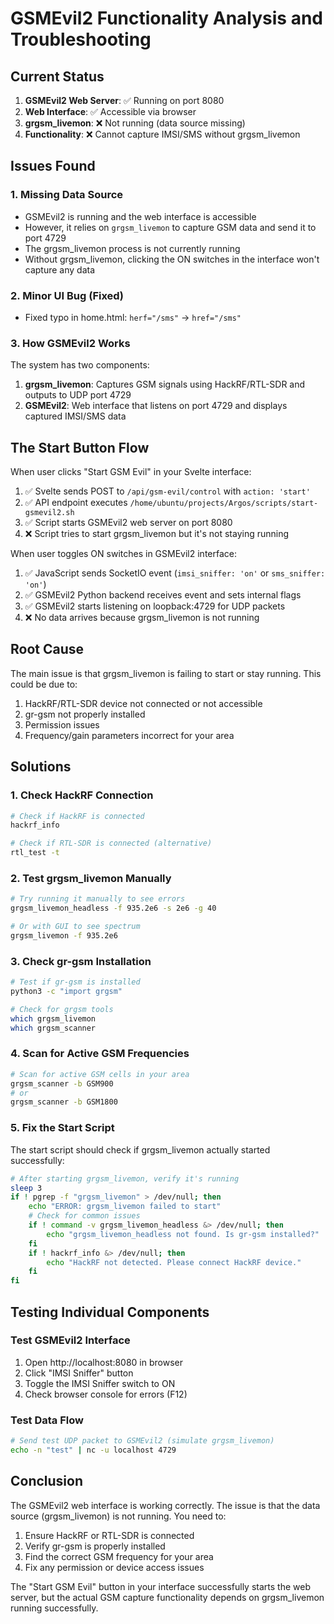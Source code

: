 # GSMEvil2 Functionality Analysis and Troubleshooting

## Current Status

1. **GSMEvil2 Web Server**: ✅ Running on port 8080
2. **Web Interface**: ✅ Accessible via browser
3. **grgsm_livemon**: ❌ Not running (data source missing)
4. **Functionality**: ❌ Cannot capture IMSI/SMS without grgsm_livemon

## Issues Found

### 1. Missing Data Source
- GSMEvil2 is running and the web interface is accessible
- However, it relies on `grgsm_livemon` to capture GSM data and send it to port 4729
- The grgsm_livemon process is not currently running
- Without grgsm_livemon, clicking the ON switches in the interface won't capture any data

### 2. Minor UI Bug (Fixed)
- Fixed typo in home.html: `herf="/sms"` → `href="/sms"`

### 3. How GSMEvil2 Works
The system has two components:
1. **grgsm_livemon**: Captures GSM signals using HackRF/RTL-SDR and outputs to UDP port 4729
2. **GSMEvil2**: Web interface that listens on port 4729 and displays captured IMSI/SMS data

## The Start Button Flow

When user clicks "Start GSM Evil" in your Svelte interface:
1. ✅ Svelte sends POST to `/api/gsm-evil/control` with `action: 'start'`
2. ✅ API endpoint executes `/home/ubuntu/projects/Argos/scripts/start-gsmevil2.sh`
3. ✅ Script starts GSMEvil2 web server on port 8080
4. ❌ Script tries to start grgsm_livemon but it's not staying running

When user toggles ON switches in GSMEvil2 interface:
1. ✅ JavaScript sends SocketIO event (`imsi_sniffer: 'on'` or `sms_sniffer: 'on'`)
2. ✅ GSMEvil2 Python backend receives event and sets internal flags
3. ✅ GSMEvil2 starts listening on loopback:4729 for UDP packets
4. ❌ No data arrives because grgsm_livemon is not running

## Root Cause

The main issue is that grgsm_livemon is failing to start or stay running. This could be due to:
1. HackRF/RTL-SDR device not connected or not accessible
2. gr-gsm not properly installed
3. Permission issues
4. Frequency/gain parameters incorrect for your area

## Solutions

### 1. Check HackRF Connection
```bash
# Check if HackRF is connected
hackrf_info

# Check if RTL-SDR is connected (alternative)
rtl_test -t
```

### 2. Test grgsm_livemon Manually
```bash
# Try running it manually to see errors
grgsm_livemon_headless -f 935.2e6 -s 2e6 -g 40

# Or with GUI to see spectrum
grgsm_livemon -f 935.2e6
```

### 3. Check gr-gsm Installation
```bash
# Test if gr-gsm is installed
python3 -c "import grgsm"

# Check for grgsm tools
which grgsm_livemon
which grgsm_scanner
```

### 4. Scan for Active GSM Frequencies
```bash
# Scan for active GSM cells in your area
grgsm_scanner -b GSM900
# or
grgsm_scanner -b GSM1800
```

### 5. Fix the Start Script
The start script should check if grgsm_livemon actually started successfully:

```bash
# After starting grgsm_livemon, verify it's running
sleep 3
if ! pgrep -f "grgsm_livemon" > /dev/null; then
    echo "ERROR: grgsm_livemon failed to start"
    # Check for common issues
    if ! command -v grgsm_livemon_headless &> /dev/null; then
        echo "grgsm_livemon_headless not found. Is gr-gsm installed?"
    fi
    if ! hackrf_info &> /dev/null; then
        echo "HackRF not detected. Please connect HackRF device."
    fi
fi
```

## Testing Individual Components

### Test GSMEvil2 Interface
1. Open http://localhost:8080 in browser
2. Click "IMSI Sniffer" button
3. Toggle the IMSI Sniffer switch to ON
4. Check browser console for errors (F12)

### Test Data Flow
```bash
# Send test UDP packet to GSMEvil2 (simulate grgsm_livemon)
echo -n "test" | nc -u localhost 4729
```

## Conclusion

The GSMEvil2 web interface is working correctly. The issue is that the data source (grgsm_livemon) is not running. You need to:
1. Ensure HackRF or RTL-SDR is connected
2. Verify gr-gsm is properly installed
3. Find the correct GSM frequency for your area
4. Fix any permission or device access issues

The "Start GSM Evil" button in your interface successfully starts the web server, but the actual GSM capture functionality depends on grgsm_livemon running successfully.